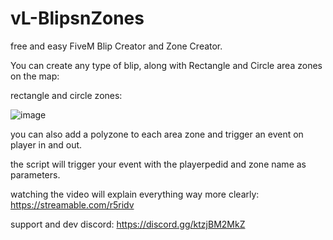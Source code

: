 # vL-BlipsnZones

free and easy FiveM Blip Creator and Zone Creator.

You can create any type of blip, along with Rectangle and Circle area zones on the map:

rectangle and circle zones:

![image](https://github.com/VESTALLICA/vL-blipcreator/assets/147888622/6d55ad82-e809-4128-923d-a3a6153e8290)

you can also add a polyzone to each area zone and trigger an event on player in and out. 

the script will trigger your event with the playerpedid and zone name as parameters.

watching the video will explain everything way more clearly: https://streamable.com/r5ridv

support and dev discord: https://discord.gg/ktzjBM2MkZ
